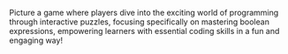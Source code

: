Picture a game where players dive into the exciting world of programming through interactive puzzles, focusing specifically on mastering boolean expressions, empowering learners with essential coding skills in a fun and engaging way!
